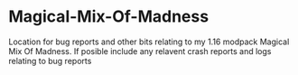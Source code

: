 # Magical-Mix-Of-Madness
Location for bug reports and other bits relating to my 1.16 modpack Magical Mix Of Madness.
If posible include any relavent crash reports and logs relating to bug reports
